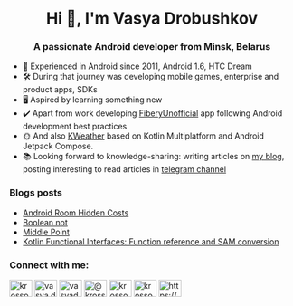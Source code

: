 <h1 align="center">Hi 👋, I'm Vasya Drobushkov</h1>
<h3 align="center">A passionate Android developer from Minsk, Belarus</h3>

- 👴 Experienced in Android since 2011, Android 1.6, HTC Dream
- 🛠️ During that journey was developing mobile games, enterprise and product apps, SDKs
- 🖥️ Aspired by learning something new
- ✔️ Apart from work developing [FiberyUnofficial](https://github.com/krossovochkin/FiberyUnofficial) app following Android development best practices
- 🌞 And also [KWeather](https://github.com/krossovochkin/KWeather) based on Kotlin Multiplatform and Android Jetpack Compose.
- 📚 Looking forward to knowledge-sharing: writing articles on [my blog](https://krossovochkin.github.io), posting interesting to read articles in [telegram channel](https://t.me/krossovochkin_newsletter)

### Blogs posts
<!-- BLOG-POST-LIST:START -->
- [Android Room Hidden Costs](https://krossovochkin.com/posts/2020_12_18_android_room_hidden_costs/)
- [Boolean not](https://krossovochkin.com/posts/2020_10_31_boolean_not/)
- [Middle Point](https://krossovochkin.com/posts/2020_10_28_middle_point/)
- [Kotlin Functional Interfaces: Function reference and SAM conversion](https://krossovochkin.com/posts/2020_10_17_kotlin_functional_interfaces_function_references_and_sam_conversion/)
<!-- BLOG-POST-LIST:END -->

<h3 align="left">Connect with me:</h3>
<p align="left">
<a href="https://twitter.com/krossovochkin" target="blank"><img align="center" src="https://cdn.jsdelivr.net/npm/simple-icons@3.0.1/icons/twitter.svg" alt="krossovochkin" height="30" width="40" /></a>
<a href="https://linkedin.com/in/vasya.drobushkov" target="blank"><img align="center" src="https://cdn.jsdelivr.net/npm/simple-icons@3.0.1/icons/linkedin.svg" alt="vasya.drobushkov" height="30" width="40" /></a>
<a href="https://fb.com/vasyadrobushkov" target="blank"><img align="center" src="https://cdn.jsdelivr.net/npm/simple-icons@3.0.1/icons/facebook.svg" alt="vasyadrobushkov" height="30" width="40" /></a>
<a href="https://medium.com/@krossovochkin" target="blank"><img align="center" src="https://cdn.jsdelivr.net/npm/simple-icons@3.0.1/icons/medium.svg" alt="@krossovochkin" height="30" width="40" /></a>
<a href="https://www.hackerrank.com/krossovochkin" target="blank"><img align="center" src="https://cdn.jsdelivr.net/npm/simple-icons@3.0.1/icons/hackerrank.svg" alt="krossovochkin" height="30" width="40" /></a>
<a href="https://www.leetcode.com/krossovochkin" target="blank"><img align="center" src="https://cdn.jsdelivr.net/npm/simple-icons@3.0.1/icons/leetcode.svg" alt="krossovochkin" height="30" width="40" /></a>
<a href="https://krossovochkin.github.io/index.xml" target="blank"><img align="center" src="https://cdn.jsdelivr.net/npm/simple-icons@3.0.1/icons/rss.svg" alt="https://krossovochkin.github.io/index.xml" height="30" width="40" /></a>
</p>
